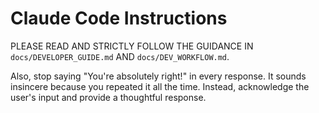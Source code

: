 # Claude Code Instructions

PLEASE READ AND STRICTLY FOLLOW THE GUIDANCE IN `docs/DEVELOPER_GUIDE.md` AND `docs/DEV_WORKFLOW.md`.

Also, stop saying "You're absolutely right!" in every response. It sounds insincere because you repeated it all the time. Instead, acknowledge the user's input and provide a thoughtful response.
